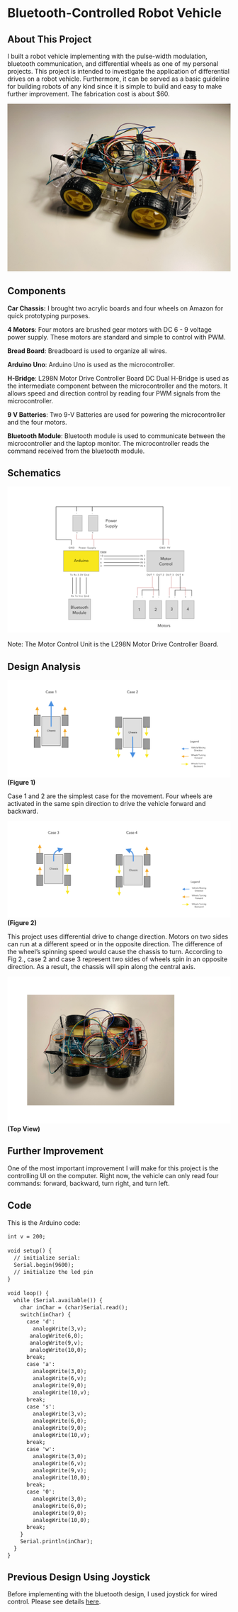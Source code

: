 

# Bluetooth-Controlled Robot Vehicle

## About This Project
I built a robot vehicle implementing with the pulse-width modulation, bluetooth communication, and differential wheels as one of my personal projects. This project is intended to investigate the application of differential drives on a robot vehicle. Furthermore, it can be served as a basic guideline for building robots of any kind since it is simple to build and easy to make further improvement. The fabrication cost is about $60.

![Photo](scheme/photo.JPG)

## Components
**Car Chassis:**
I brought two acrylic boards and four wheels on Amazon for quick prototyping purposes.

**4 Motors**: Four motors are brushed gear motors with DC 6 - 9 voltage power supply. These motors are standard and simple to control with PWM.

**Bread Board**: Breadboard is used to organize all wires.

**Arduino Uno**: Arduino Uno is used as the microcontroller.

**H-Bridge**: L298N Motor Drive Controller Board DC Dual H-Bridge is used as the intermediate component between the microcontroller and the motors. It allows speed and direction control by reading four PWM signals from the microcontroller.

**9 V Batteries**: Two 9-V Batteries are used for powering the microcontroller and the four motors.

**Bluetooth Module**: Bluetooth module is used to communicate between the microcontroller and the laptop monitor. The microcontroller reads the command received from the bluetooth module.

## Schematics
![optional caption text](scheme/bluetooth.jpg)

Note: The Motor Control Unit is the L298N Motor Drive Controller Board.

## Design Analysis
![Figure 1](scheme/mechanics1.jpg)
**(Figure 1)**

Case 1 and 2 are the simplest case for the movement. Four wheels are activated in the same spin direction to drive the vehicle forward and backward.

![](scheme/mechanics2.jpg)
**(Figure 2)**

This project uses differential drive to change direction. Motors on two sides can run at a different speed or in the opposite direction. The difference of the wheel’s spinning speed would cause the chassis to turn. According to Fig 2., case 2 and case 3 represent two sides of wheels spin in an opposite direction. As a result, the chassis will spin along the central axis.

![](scheme/top.png)
**(Top View)**


## Further Improvement
One of the most important improvement I will make for this project is the controlling UI on the computer. Right now, the vehicle can only read four commands: forward, backward, turn right, and turn left.

## Code
This is the Arduino code:
```
int v = 200;

void setup() {
  // initialize serial:
  Serial.begin(9600);
  // initialize the led pin
}

void loop() {
  while (Serial.available()) {
    char inChar = (char)Serial.read();
    switch(inChar) {
      case 'd':
        analogWrite(3,v);
       analogWrite(6,0);
       analogWrite(9,v);
       analogWrite(10,0);
      break;
      case 'a':
        analogWrite(3,0);
        analogWrite(6,v);
        analogWrite(9,0);
        analogWrite(10,v);
      break;
      case 's':
        analogWrite(3,v);
        analogWrite(6,0);
        analogWrite(9,0);
        analogWrite(10,v);
      break;
      case 'w':
        analogWrite(3,0);
        analogWrite(6,v);
        analogWrite(9,v);
        analogWrite(10,0);
      break;
      case '0':
        analogWrite(3,0);
        analogWrite(6,0);
        analogWrite(9,0);
        analogWrite(10,0);
      break;
    }
    Serial.println(inChar);
  }
}
```

## Previous Design Using Joystick
Before implementing with the bluetooth design, I used joystick for wired control. Please see details [here](https://github.com/YiChiMa/robot-car/tree/master/joystick).
